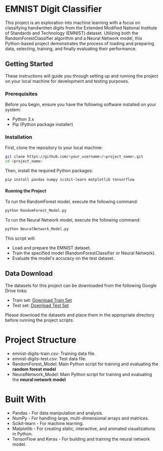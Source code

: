 # EMNIST Digit Classifier

This project is an exploration into machine learning with a focus on classifying handwritten digits from the Extended Modified National Institute of Standards and Technology (EMNIST) dataset. Utilizing both the RandomForestClassifier algorithm and a Neural Network model, this Python-based project demonstrates the process of loading and preparing data, selecting, training, and finally evaluating their performance.

## Getting Started

These instructions will guide you through setting up and running the project on your local machine for development and testing purposes.

### Prerequisites

Before you begin, ensure you have the following software installed on your system:

- Python 3.x
- Pip (Python package installer)

### Installation

First, clone the repository to your local machine:

```bash
git clone https://github.com/<your_username>/<project_name>.git
cd <project_name>
```

Then, install the required Python packages:
```bash
pip install pandas numpy scikit-learn matplotlib tensorflow
```

#### Running the Project
To run the RandomForest model, execute the following command:

```bash
python RandomForest_Model.py
```

To run the Neural Network model, execute the following command:
```bash
python NeuralNetwork_Model.py
```

This script will:

* Load and prepare the EMNIST dataset.
* Train the specified model (RandomForestClassifier or Neural Network).
* Evaluate the model's accuracy on the test dataset.

## Data Download

The datasets for this project can be downloaded from the following Google Drive links:

- Train set: [Download Train Set](https://drive.google.com/file/d/11sxm4A06o9qsFqBG_03_zWQM0sKW6STA/view)
- Test set: [Download Test Set](https://drive.google.com/file/d/1HbRM6M6IH7vBmlAQMv5P1F8bXfypRMKP/view?usp=share_link)

Please download the datasets and place them in the appropriate directory before running the project scripts.

# Project Structure
* emnist-digits-train.csv: Training data file.
* emnist-digits-test.csv: Test data file.
* RandomForest_Model: Main Python script for training and evaluating the **random forest model**
* NeuralNetwork_Model: Main Python script for training and evaluating the **neural network model**

# Built With

* Pandas - For data manipulation and analysis.
* NumPy - For handling large, multi-dimensional arrays and matrices.
* Scikit-learn - For machine learning.
* Matplotlib - For creating static, interactive, and animated visualizations in Python.
* TensorFlow and Keras - For building and training the neural network model.
